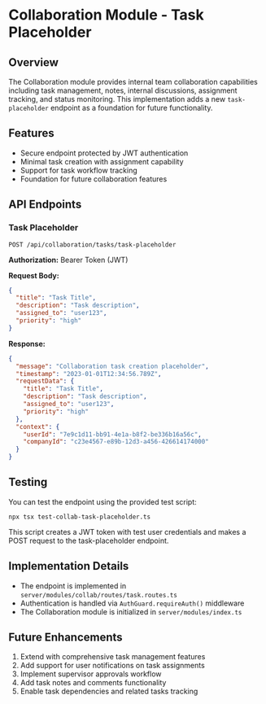 # Collaboration Module - Task Placeholder

## Overview
The Collaboration module provides internal team collaboration capabilities including task management, notes, internal discussions, assignment tracking, and status monitoring. This implementation adds a new `task-placeholder` endpoint as a foundation for future functionality.

## Features
- Secure endpoint protected by JWT authentication
- Minimal task creation with assignment capability
- Support for task workflow tracking
- Foundation for future collaboration features

## API Endpoints

### Task Placeholder
```
POST /api/collaboration/tasks/task-placeholder
```

**Authorization:** Bearer Token (JWT)

**Request Body:**
```json
{
  "title": "Task Title",
  "description": "Task description",
  "assigned_to": "user123",
  "priority": "high"
}
```

**Response:**
```json
{
  "message": "Collaboration task creation placeholder",
  "timestamp": "2023-01-01T12:34:56.789Z",
  "requestData": {
    "title": "Task Title",
    "description": "Task description",
    "assigned_to": "user123",
    "priority": "high"
  },
  "context": {
    "userId": "7e9c1d11-bb91-4e1a-b8f2-be336b16a56c",
    "companyId": "c23e4567-e89b-12d3-a456-426614174000"
  }
}
```

## Testing
You can test the endpoint using the provided test script:

```
npx tsx test-collab-task-placeholder.ts
```

This script creates a JWT token with test user credentials and makes a POST request to the task-placeholder endpoint.

## Implementation Details
- The endpoint is implemented in `server/modules/collab/routes/task.routes.ts`
- Authentication is handled via `AuthGuard.requireAuth()` middleware
- The Collaboration module is initialized in `server/modules/index.ts`

## Future Enhancements
1. Extend with comprehensive task management features
2. Add support for user notifications on task assignments
3. Implement supervisor approvals workflow
4. Add task notes and comments functionality
5. Enable task dependencies and related tasks tracking